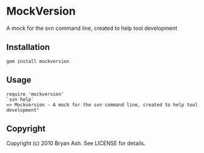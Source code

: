 MockVersion
===========
A mock for the svn command line, created to help tool development

Installation
------------
    gem install mockversion

Usage
-----
    require 'mockversion'
    `svn help`
    => Mockversion - A mock for the svn command line, created to help tool development"

Copyright
---------
Copyright (c) 2010 Bryan Ash.  See LICENSE for details.
